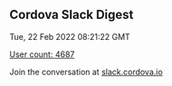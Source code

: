 ## Cordova Slack Digest
Tue, 22 Feb 2022 08:21:22 GMT

[User count: 4687](https://cordova.slack.com/)


Join the conversation at [slack.cordova.io](http://slack.cordova.io/)
